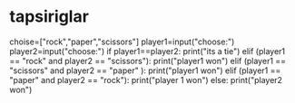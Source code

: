 # tapsiriglar
choise=["rock","paper","scissors"]
player1=input("choose:")
player2=input("choose:")
if player1==player2:
    print("its a tie")
elif (player1 == "rock" and player2 == "scissors"):
    print("player1 won")
elif (player1 == "scissors" and player2 == "paper" ):
    print("player1 won")
elif (player1 == "paper" and player2 == "rock"):
    print("player 1 won")
else:
    print("player2 won")